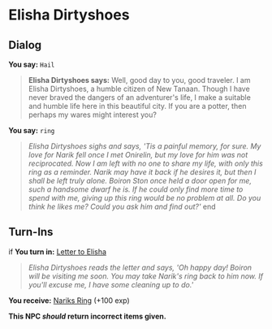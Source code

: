 # Elisha Dirtyshoes

## Dialog

**You say:** `Hail`



>**Elisha Dirtyshoes says:** Well, good day to you, good traveler. I am Elisha Dirtyshoes, a humble citizen of New Tanaan. Though I have never braved the dangers of an adventurer's life, I make a suitable and humble life here in this beautiful city. If you are a potter, then perhaps my wares might interest you?

**You say:** `ring`



>*Elisha Dirtyshoes sighs and says, 'Tis a painful memory, for sure. My love for Narik fell once I met Onirelin, but my love for him was not reciprocated. Now I am left with no one to share my life, with only this ring as a reminder. Narik may have it back if he desires it, but then I shall be left truly alone. Boiron Ston once held a door open for me, such a handsome dwarf he is. If he could only find more time to spend with me, giving up this ring would be no problem at all. Do you think he likes me? Could you ask him and find out?'*
end

## Turn-Ins



if **You turn in:** [Letter to Elisha](/item/28086)


>*Elisha Dirtyshoes reads the letter and says, 'Oh happy day! Boiron will be visiting me soon. You may take Narik's ring back to him now. If you'll excuse me, I have some cleaning up to do.'*





 **You receive:**  [Nariks Ring](/item/28087) (+100 exp)

**This NPC *should* return incorrect items given.**
